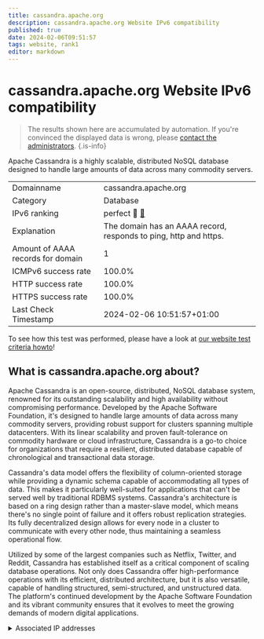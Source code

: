 ```yaml
---
title: cassandra.apache.org
description: cassandra.apache.org Website IPv6 compatibility
published: true
date: 2024-02-06T09:51:57
tags: website, rank1
editor: markdown
---
```


# cassandra.apache.org Website IPv6 compatibility

> The results shown here are accumulated by automation. If you're convinced the displayed data is wrong, please [contact the administrators](/howto/chat). 
{.is-info}

Apache Cassandra is a highly scalable, distributed NoSQL database designed to handle large amounts of data across many commodity servers.


|   |   |
| - | - |
| Domainname | cassandra.apache.org
| Category | Database |
| IPv6 ranking | perfect :1st_place_medal: [🔗](/howto/ranking) |
| Explanation | The domain has an AAAA record, responds to ping, http and https. |
| Amount of AAAA records for domain | 1 |
| ICMPv6 success rate | 100.0%|
| HTTP success rate | 100.0% |
| HTTPS success rate | 100.0% |
| Last Check Timestamp | 2024-02-06 10:51:57+01:00 |

To see how this test was performed, please have a look at [our website test criteria howto](/howto/testcriteria/website)!


## What is cassandra.apache.org about?
Apache Cassandra is an open-source, distributed, NoSQL database system, renowned for its outstanding scalability and high availability without compromising performance. Developed by the Apache Software Foundation, it's designed to handle large amounts of data across many commodity servers, providing robust support for clusters spanning multiple datacenters. With its linear scalability and proven fault-tolerance on commodity hardware or cloud infrastructure, Cassandra is a go-to choice for organizations that require a resilient, distributed database capable of chronological and transactional data storage.

Cassandra's data model offers the flexibility of column-oriented storage while providing a dynamic schema capable of accommodating all types of data. This makes it particularly well-suited for applications that can't be served well by traditional RDBMS systems. Cassandra's architecture is based on a ring design rather than a master-slave model, which means there's no single point of failure and it offers robust replication strategies. Its fully decentralized design allows for every node in a cluster to communicate with every other node, thus maintaining a seamless operational flow.

Utilized by some of the largest companies such as Netflix, Twitter, and Reddit, Cassandra has established itself as a critical component of scaling database operations. Not only does Cassandra offer high-performance operations with its efficient, distributed architecture, but it is also versatile, capable of handling structured, semi-structured, and unstructured data. The platform's continued development by the Apache Software Foundation and its vibrant community ensures that it evolves to meet the growing demands of modern digital applications.



<details>
<summary>Associated IP addresses</summary>

2a04:4e42::644

</details>
